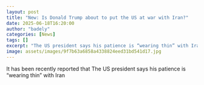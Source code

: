 ```yaml
---
layout: post
title: "New: Is Donald Trump about to put the US at war with Iran?"
date: 2025-06-18T16:20:00
author: "badely"
categories: [News]
tags: []
excerpt: "The US president says his patience is “wearing thin” with Iran"
image: assets/images/9f7b63a6858a4338824eed31bd541d17.jpg
---
```


It has been recently reported that The US president says his patience is “wearing thin” with Iran

